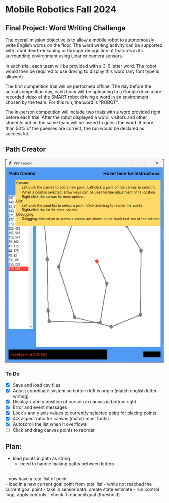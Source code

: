 # Mobile Robotics Fall 2024

## Final Project: Word Writing Challenge

The overall mission objective is to allow a mobile robot to autonomously write English words on
the floor. The word writing activity can be supported with robot dead-reckoning or through
recognition of features in its surrounding environment using Lidar or camera sensors.

In each trial, each team will be provided with a 3-6 letter word. The robot would
then be required to use driving to display this word (any font type is allowed).

The first competition trial will be performed offline. The day before the actual competition day,
each team will be uploading to a Google drive a pre-recorded video of the SMART robot driving
a word in an environment chosen by the team. For this run, the word is “ROBOT”.

The in-person competition will include two trials with a word provided right before each trial.
After the robot displayed a word, visitors and other students not on the same team will be asked
to guess the word. If more than 50% of the guesses are correct, the run would be declared as
successful.

## Path Creator

![img](./imgs/image.png)

### To Do
- [x] Save and load csv files
- [x] Adjust coordinate system so bottom left is origin (match english letter writing)
- [x] Display x and y position of cursor on canvas in bottom right
- [x] Error and event messages
- [x] Lock x and y axis values to currently selected point for placing points
- [x] 4:3 aspect ratio for canvas (match most fonts)
- [x] Autoscroll the list when it overflows
- [ ] Click and drag canvas points to reorder

## Plan:
- load points in path as string
  - need to handle making paths between letters
<br>
- now have a total list of point
<br>
- load in a new current goal point from total list
  - while not reached the current goal point 
    - take in sensor data, create state estimate
    - run control loop, apply controls
    - check if reached goal (threshold)